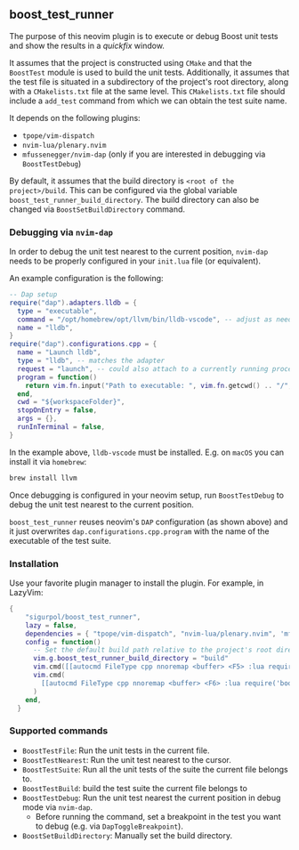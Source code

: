 ## boost_test_runner

The purpose of this neovim plugin is to execute or debug Boost unit tests and show the results in a _quickfix_ window.

It assumes that the project is constructed using `CMake` and that the
`BoostTest` module is used to build the unit tests. Additionally, it assumes
that the test file is situated in a subdirectory of the project's root
directory, along with a `CMakelists.txt` file at the same level.
This `CMakelists.txt` file should include a `add_test` command from which we can
obtain the test suite name.

It depends on the following plugins:
- `tpope/vim-dispatch`
- `nvim-lua/plenary.nvim`
- `mfussenegger/nvim-dap` (only if you are interested in debugging via `BoostTestDebug`)

By default, it assumes that the build directory is `<root of the project>/build`.
This can be configured via the global variable
`boost_test_runner_build_directory`.
The build directory can also be changed via `BoostSetBuildDirectory` command.

### Debugging via `nvim-dap`

In order to debug the unit test nearest to the current position, `nvim-dap`
needs to be properly configured in your `init.lua` file (or equivalent).

An example configuration is the following:
```lua
-- Dap setup
require("dap").adapters.lldb = {
  type = "executable",
  command = "/opt/homebrew/opt/llvm/bin/lldb-vscode", -- adjust as needed
  name = "lldb",
}
require("dap").configurations.cpp = {
  name = "Launch lldb",
  type = "lldb", -- matches the adapter
  request = "launch", -- could also attach to a currently running process
  program = function()
    return vim.fn.input("Path to executable: ", vim.fn.getcwd() .. "/", "file")
  end,
  cwd = "${workspaceFolder}",
  stopOnEntry = false,
  args = {},
  runInTerminal = false,
}
```

In the example above, `lldb-vscode` must be installed.
E.g. on `macOS` you can install it via `homebrew`:
```bash
brew install llvm
```

Once debugging is configured in your neovim setup, run `BoostTestDebug` to
debug the unit test nearest to the current position.

`boost_test_runner` reuses neovim's `DAP` configuration (as shown above) and it
just overwrites `dap.configurations.cpp.program` with the name of the
executable of the test suite.


### Installation

Use your favorite plugin manager to install the plugin. For example, in LazyVim:
```lua
{
    "sigurpol/boost_test_runner",
    lazy = false,
    dependencies = { "tpope/vim-dispatch", "nvim-lua/plenary.nvim", 'mfussenegger/nvim-dap' },
    config = function()
      -- Set the default build path relative to the project's root directory
      vim.g.boost_test_runner_build_directory = "build"
      vim.cmd([[autocmd FileType cpp nnoremap <buffer> <F5> :lua require('boost_test_runner').boost_test_file()<CR>]])
      vim.cmd(
        [[autocmd FileType cpp nnoremap <buffer> <F6> :lua require('boost_test_runner').boost_test_nearest()<CR>]]
      )
    end,
  }
```

### Supported commands

- `BoostTestFile`: Run the unit tests in the current file.
- `BoostTestNearest`: Run the unit test nearest to the cursor.
- `BoostTestSuite`: Run all the unit tests of the suite the current file
belongs to.
- `BoostTestBuild`: build the test suite the current file belongs to
- `BoostTestDebug`: Run the unit test nearest the current position in debug mode
via `nvim-dap`.
  - Before running the command, set a breakpoint in the test you want to debug
  (e.g. via `DapToggleBreakpoint`).
- `BoostSetBuildDirectory`: Manually set the build directory.

